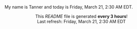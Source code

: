 My name is Tanner and today is Friday, March 21, 2:30 AM EDT.

<p align="center">This <i>README</i> file is generated <b>every 3 hours</b>!</br>Last refresh: Friday, March 21, 2:30 AM EDT<br /></p>
